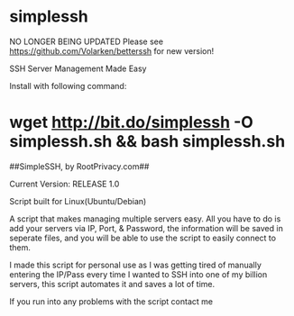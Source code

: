 # simplessh
NO LONGER BEING UPDATED
Please see https://github.com/Volarken/betterssh for new version!


SSH Server Management Made Easy

Install with following command: 

wget http://bit.do/simplessh -O simplessh.sh && bash simplessh.sh
=====================================================================
##SimpleSSH, by RootPrivacy.com##

Current Version: RELEASE 1.0

Script built for Linux(Ubuntu/Debian) 

A script that makes managing multiple servers easy. 
All you have to do is add your servers via IP, Port, & Password, the information will be saved in seperate files, and you will be able to use the script to easily connect to them. 

I made this script for personal use as I was getting tired of manually entering the IP/Pass every time I wanted to SSH into one of my
billion servers, this script automates it and saves a lot of time. 

If you run into any problems with the script contact me 
